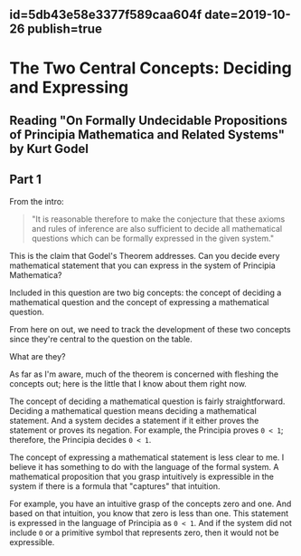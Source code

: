 id=5db43e58e3377f589caa604f
date=2019-10-26
publish=true
---
# The Two Central Concepts: Deciding and Expressing
## Reading "On Formally Undecidable Propositions of Principia Mathematica and Related Systems" by Kurt Godel
## Part 1

From the intro:

>"It is reasonable therefore to make the conjecture that these axioms and rules of inference are also sufficient to decide all mathematical questions which can be formally expressed in the given system."

This is the claim that Godel's Theorem addresses. Can you decide every mathematical statement that you can express in the system of Principia Mathematica?

Included in this question are two big concepts: the concept of deciding a mathematical question and the concept of expressing a mathematical question.

From here on out, we need to track the development of these two concepts since they're central to the question on the table.

What are they?

As far as I'm aware, much of the theorem is concerned with fleshing the concepts out; here is the little that I know about them right now.

The concept of deciding a mathematical question is fairly straightforward. Deciding a mathematical question means deciding a mathematical statement. And a system decides a statement if it either proves the statement or proves its negation. For example, the Principia proves `0 < 1`; therefore, the Principia decides `0 < 1`.

The concept of expressing a mathematical statement is less clear to me. I believe it has something to do with the language of the formal system. A mathematical proposition that you grasp intuitively is expressible in the system if there is a formula that "captures" that intuition.

For example, you have an intuitive grasp of the concepts zero and one. And based on that intuition, you know that zero is less than one. This statement is expressed in the language of Principia as `0 < 1`. And if the system did not include `0` or a primitive symbol that represents zero, then it would not be expressible.

